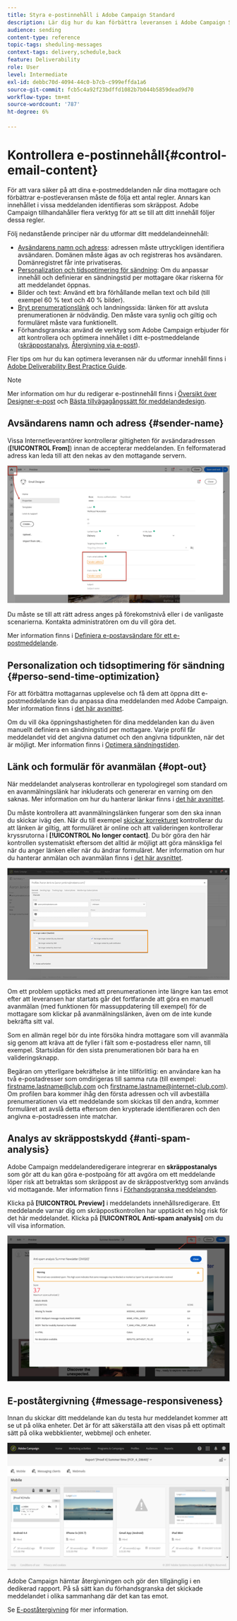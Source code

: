 ```yaml
---
title: Styra e-postinnehåll i Adobe Campaign Standard
description: Lär dig hur du kan förbättra leveransen i Adobe Campaign Standard när du redigerar e-postinnehåll.
audience: sending
content-type: reference
topic-tags: sheduling-messages
context-tags: delivery,schedule,back
feature: Deliverability
role: User
level: Intermediate
exl-id: debbc70d-4094-44c0-b7cb-c999effda1a6
source-git-commit: fcb5c4a92f23bdffd1082b7b044b5859dead9d70
workflow-type: tm+mt
source-wordcount: '787'
ht-degree: 6%

---
```


# Kontrollera e-postinnehåll{#control-email-content}

<!--TO KEEP because specific to Campaign-->

För att vara säker på att dina e-postmeddelanden når dina mottagare och förbättrar e-postleveransen måste de följa ett antal regler. Annars kan innehållet i vissa meddelanden identifieras som skräppost. Adobe Campaign tillhandahåller flera verktyg för att se till att ditt innehåll följer dessa regler.

Följ nedanstående principer när du utformar ditt meddelandeinnehåll:

* [Avsändarens namn och adress](#sender-name): adressen måste uttryckligen identifiera avsändaren. Domänen måste ägas av och registreras hos avsändaren. Domänregistret får inte privatiseras.
  <!--**Subject**: Avoid excessive capitalization and punctuation, and words that are frequently used by spammers ("Win", "Free", etc.).-->
* [Personalization och tidsoptimering för sändning](#perso-send-time-optimization): Om du anpassar innehåll och definierar en sändningstid per mottagare ökar riskerna för att meddelandet öppnas.
* Bilder och text: Använd ett bra förhållande mellan text och bild (till exempel 60 % text och 40 % bilder).
* [Bryt prenumerationslänk](#opt-out) och landningssida: länken för att avsluta prenumerationen är nödvändig. Den måste vara synlig och giltig och formuläret måste vara funktionellt.
* Förhandsgranska: använd de verktyg som Adobe Campaign erbjuder för att kontrollera och optimera innehållet i ditt e-postmeddelande ([skräppostanalys](#anti-spam-analysis), [Återgivning via e-post](#message-responsiveness)).

Fler tips om hur du kan optimera leveransen när du utformar innehåll finns i [Adobe Deliverability Best Practice Guide](https://experienceleague.adobe.com/docs/deliverability-learn/deliverability-best-practice-guide/content-best-practices-for-optimal-delivery.html?lang=sv-SE).

>[!NOTE]
>
>Mer information om hur du redigerar e-postinnehåll finns i [Översikt över Designer-e-post](../../designing/using/designing-content-in-adobe-campaign.md) och [Bästa tillvägagångssätt för meddelandedesign](../../designing/using/designing-content-in-adobe-campaign.md#content-design-best-practices).

## Avsändarens namn och adress {#sender-name}

Vissa Internetleverantörer kontrollerar giltigheten för avsändaradressen (**[!UICONTROL From]**) innan de accepterar meddelanden. En felformaterad adress kan leda till att den nekas av den mottagande servern.

![](assets/delivery_content_edition16.png)

Du måste se till att rätt adress anges på förekomstnivå eller i de vanligaste scenarierna. Kontakta administratören om du vill göra det.

Mer information finns i [Definiera e-postavsändare för ett e-postmeddelande](../../designing/using/subject-line.md#email-sender).

## Personalization och tidsoptimering för sändning {#perso-send-time-optimization}

För att förbättra mottagarnas upplevelse och få dem att öppna ditt e-postmeddelande kan du anpassa dina meddelanden med Adobe Campaign. Mer information finns i [det här avsnittet](../../designing/using/personalization.md).

Om du vill öka öppningshastigheten för dina meddelanden kan du även manuellt definiera en sändningstid per mottagare. Varje profil får meddelandet vid det angivna datumet och den angivna tidpunkten, när det är möjligt. Mer information finns i [Optimera sändningstiden](../../sending/using/optimizing-the-sending-time.md).

## Länk och formulär för avanmälan {#opt-out}

När meddelandet analyseras kontrollerar en typologiregel som standard om en avanmälningslänk har inkluderats och genererar en varning om den saknas. Mer information om hur du hanterar länkar finns i [det här avsnittet](../../designing/using/links.md).

Du måste kontrollera att avanmälningslänken fungerar som den ska innan du skickar iväg den. När du till exempel [skickar korrekturet](../../sending/using/sending-proofs.md) kontrollerar du att länken är giltig, att formuläret är online och att valideringen kontrollerar kryssrutorna i **[!UICONTROL No longer contact]**. Du bör göra den här kontrollen systematiskt eftersom det alltid är möjligt att göra mänskliga fel när du anger länken eller när du ändrar formuläret. Mer information om hur du hanterar anmälan och avanmälan finns i [det här avsnittet](../../audiences/using/managing-opt-in-and-opt-out-in-campaign.md).

![](assets/optin_landingpage_3.png)

Om ett problem upptäcks med att prenumerationen inte längre kan tas emot efter att leveransen har startats går det fortfarande att göra en manuell avanmälan (med funktionen för massuppdatering till exempel) för de mottagare som klickar på avanmälningslänken, även om de inte kunde bekräfta sitt val.

Som en allmän regel bör du inte försöka hindra mottagare som vill avanmäla sig genom att kräva att de fyller i fält som e-postadress eller namn, till exempel. Startsidan för den sista prenumerationen bör bara ha en valideringsknapp.

Begäran om ytterligare bekräftelse är inte tillförlitlig: en användare kan ha två e-postadresser som omdirigeras till samma ruta (till exempel: firstname.lastname@club.com och firstname.lastname@internet-club.com). Om profilen bara kommer ihåg den första adressen och vill avbeställa prenumerationen via ett meddelande som skickas till den andra, kommer formuläret att avslå detta eftersom den krypterade identifieraren och den angivna e-postadressen inte matchar.

## Analys av skräppostskydd {#anti-spam-analysis}

Adobe Campaign meddelanderedigerare integrerar en **skräppostanalys** som gör att du kan göra e-postpoäng för att avgöra om ett meddelande löper risk att betraktas som skräppost av de skräppostverktyg som används vid mottagande. Mer information finns i [Förhandsgranska meddelanden](../../sending/using/previewing-messages.md).

Klicka på **[!UICONTROL Preview]** i meddelandets innehållsredigerare. Ett meddelande varnar dig om skräppostkontrollen har upptäckt en hög risk för det här meddelandet. Klicka på **[!UICONTROL Anti-spam analysis]** om du vill visa information.

![](assets/sending_anti-spam_analysis.png)

## E-poståtergivning {#message-responsiveness}

Innan du skickar ditt meddelande kan du testa hur meddelandet kommer att se ut på olika enheter. Det är för att säkerställa att den visas på ett optimalt sätt på olika webbklienter, webbmejl och enheter.

![](assets/inbox_rendering_report_3.png)

Adobe Campaign hämtar återgivningen och gör den tillgänglig i en dedikerad rapport. På så sätt kan du förhandsgranska det skickade meddelandet i olika sammanhang där det kan tas emot.

Se [E-poståtergivning](../../sending/using/email-rendering.md) för mer information.
